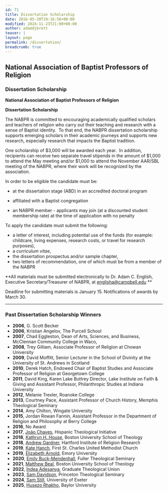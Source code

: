 ```yaml
---
id: 71
title: Dissertation Scholarship
date: 2016-05-20T19:16:58+00:00
modified: 2024-11-23T21:00+00:00
author: adamdjbrett
teaser: |
layout: page
permalink: /dissertation/
breadcrumb: true
---
```

## **National Association of Baptist Professors of Religion**

### **Dissertation Scholarship**
**National Association of Baptist Professors of Religion**

**Dissertation Scholarship**

The NABPR is committed to encouraging academically qualified scholars and teachers of religion who carry out their teaching and research with a sense of Baptist identity.  To that end, the NABPR dissertation scholarship supports emerging scholars in their academic journeys and supports new research, especially research that impacts the Baptist tradition.

One scholarship of $3,000 will be awarded each year.  In addition, recipients can receive two separate travel stipends in the amount of $1,000 to attend the May meeting and/or $1,000 to attend the November AAR/SBL meeting of the NABPR, where their work will be recognized by the association. 

In order to be eligible the candidate must be:

- at the dissertation stage (ABD) in an accredited doctoral program

- affiliated with a Baptist congregation

- an NABPR member - applicants may join (at a discounted student membership rate) at the time of application with no penalty

To apply the candidate must submit the following:

-   a letter of interest, including potential use of the funds (for example: childcare, living expenses, research costs, or travel for research purposes),
-   a *curriculum vitae*,
-   the dissertation prospectus and/or sample chapter,
-   two letters of recommendation, one of which must be from a member of the NABPR

**All materials must be submitted electronically to Dr. Adam C. English, Executive Secretary/Treasurer of NABPR, at <englisha@campbell.edu> **

Deadline for submitting materials is January 15. Notifications of awards by March 30.

***

### Past Dissertation Scholarship Winners

*   **2006**, G. Scott Becker
*   **2006**, Kristian Angelov, The Purcell School
*   **2007**, Chad Eggleston, Dean of Arts, Sciences, and Business, McClennan Community College in Waco,
*   **2008**, Trey Gilliam, Associate Professor of Religion at Chowan University
*   **2009**, David Moffitt, Senior Lecturer in the School of Divinity at the University of St. Andrews in Scotland
*   **2010**, Derek Hatch, Endowed Chair of Baptist Studies and Associate Professor of Religion at Georgetown College
*   **2011**, David King, Karen Lake Buttrey Director, Lake Institute on Faith & Giving and Assistant Professor, Philanthropic Studies at Indiana University
*   **2012**, Melanie Trexler, Roanoke College
*   **2013**, Courtney Pace, Assistant Professor of Church History, Memphis Theological Seminary
*   **2014**, Amy Chilton, Wingate University
*   **2015**, Jordan Rowan Fannin, Assistant Professor in the Department of Religion and Philosophy at Berry College
*   **2016**, No Award
*   **2017**, [João Chaves](/joao-chaves/), Hispanic Theological Initiative
*   **2018**, [Kathryn H. House](/congratulations-to-dissertation-scholarship-awardees-kathryn-house-andrew-gardner/), Boston University School of Theology
*   **2018**, [Andrew Gardner](/congratulations-to-dissertation-scholarship-awardees-kathryn-house-andrew-gardner/), Hartford Institute of Religion Research
*   **2019**, [Kate Hanch](/dissertation-scholarship-awardees-arnold-hanch/), First St. Charles United Methodist Church
*   **2019**, [Elizabeth Arnold](/dissertation-scholarship-awardees-arnold-hanch/), Emory University
*   **2020**, [Emily Buck-Mendenhall](/dissertation-winner-emily-buck-mendenhall/), Fuller Theological Seminary
*   **2021**, [Matthew Beal](/2021-dissertation-scholarship-awardee-matthew-beal/), Boston University School of Theology
*   **2022**, [Indea Adesanya](/2022-dissertation-award-winner/), Graduate Theological Union
*   **2023**, [Sam Davidson](/sam-davidson/), Princeton Theological Seminary
*   **2024**, [Sam Still](/sam-still/), University of Exeter
*   **2025**, [Husezo Rhakho](/dissertation-award-scholarship-winner-husezo-rhakho/), Baylor University